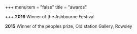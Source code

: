 +++
menuitem = "false"
title = "awards"

+++
**2016** Winner of the Ashbourne Festival

**2015** Winner of the peoples prize, Old station Gallery, Rowsley